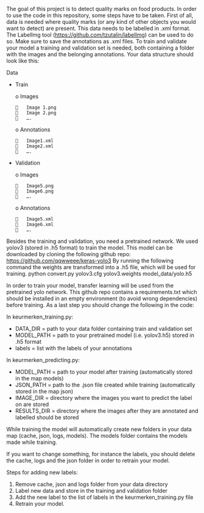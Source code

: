 The goal of this project is to detect quality marks on food products. In order to use the code in this repository, some steps have to be taken.
First of all, data is needed where quality marks (or any kind of other objects you would want to detect) are present. This data needs to be labelled in .xml format. The LabelImg tool (https://github.com/tzutalin/labelImg) can be used to do so. Make sure to save the annotations as .xml files.
To train and validate your model a training and validation set is needed, both containing a folder with the images and the belonging annotations. Your data structure should look like this:

Data

-	Train

    o	Images

        	Image 1.png
        	Image 2.png
        	….
        
    o	Annotations

        	Image1.xml
        	Image2.xml
        	….

-	Validation

     o	Images

        	Image5.png
        	Image6.png
        	….
        
     o	Annotations
     
        	Image5.xml
        	Image6.xml
        	….
        
        
Besides the training and validation, you need a pretrained network. We used yolov3 (stored in .h5 format) to train the model. This model can be downloaded by cloning the following github repo: 
https://github.com/qqwweee/keras-yolo3
By running the following command the weights are transformed into a .h5 file, which will be used for training. 
python convert.py yolov3.cfg yolov3.weights model_data/yolo.h5


In order to train your model, transfer learning will be used from the pretrained yolo network. This github repo contains a requirements.txt which should be installed in an empty environment (to avoid wrong dependencies) before training. 
As a last step you should change the following in the code:

In keurmerken_training.py:
- DATA_DIR =  path to your data folder containing train and validation set
- MODEL_PATH =  path to your pretrained model (i.e. yolov3.h5) stored in .h5 format
- labels = list with the labels of your annotations


In keurmerken_predicting.py:

- MODEL_PATH =  path to your model after training (automatically stored in the map models)
- JSON_PATH = path to the .json file created while training (automatically stored in the map json)
- IMAGE_DIR =  directory where the images you want to predict the label on are stored
- RESULTS_DIR =  directory where the images after they are annotated and labelled should be stored

While training the model will automatically create new folders in your data map (cache, json, logs, models). The models folder contains the models made while training. 

If you want to change something, for instance the labels, you should delete the cache, logs and the json folder in order to retrain your model. 

Steps for adding new labels:
1. Remove cache, json and logs folder from your data directory
2. Label new data and store in the training and validation folder
3. Add the new label to the list of labels in the keurmerken_training.py file
4. Retrain your model.

